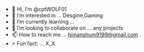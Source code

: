 - 👋 Hi, I’m @cptWOLF01
- 👀 I’m interested in ... Desgine,Gaming
- 🌱 I’m currently learning ...
- 💞️ I’m looking to collaborate on ... any projects 
- 📫 How to reach me ... himanshum9199@gmail.com
- ⚡ Fun fact: ... X_X 

<!---
cptWOLF01/cptWOLF01 is a ✨ special ✨ repository because its `README.md` (this file) appears on your GitHub profile.
You can click the Preview link to take a look at your changes.
--->
